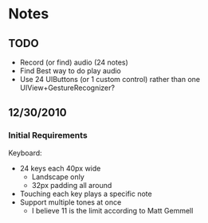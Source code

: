 Notes
=====

TODO
----
* Record (or find) audio (24 notes)
* Find Best way to do play audio
* Use 24 UIButtons (or 1 custom control) rather than one UIView+GestureRecognizer?

12/30/2010
----------
### Initial Requirements
Keyboard:

*   24 keys each 40px wide
    *   Landscape only
    *   32px padding all around
*   Touching each key plays a specific note
*   Support multiple tones at once
    *   I believe 11 is the limit according to Matt Gemmell
